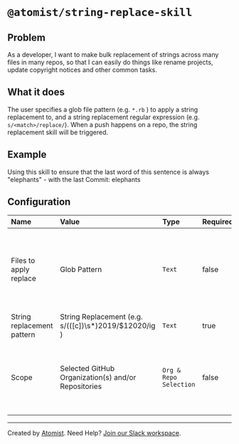 # `@atomist/string-replace-skill`


## Problem

As a developer, I want to make bulk replacement of strings across many files in many repos, so that I can easily do things like rename projects, update copyright notices and other common tasks.

## What it does

The user specifies a glob file pattern (e.g. `*.rb` ) to apply a string replacement to, and a string replacement regular expression (e.g. `s/<match>/replace/`). When a push happens on a repo, the string replacement skill will be triggered.

## Example

Using this skill to ensure that the last word of this sentence is always "elephants" -  with the last Commit:  elephants

## Configuration

| Name                   | Value        | Type   | Required | Notes |
| :---                   | :----        | :----  | :---  | :------ | 
| Files to apply replace | Glob Pattern | `Text` | false | By default, if no glob pattern provided, the string replacement will run on all files in the repo |
| String replacement pattern | String Replacement (e.g. s/(([c]\)\s*)2019/$12020/ig ) | `Text` | true |  |
| Scope | Selected GitHub Organization(s) and/or Repositories | `Org & Repo Selection` | false | By default, scope will include all organizations and repos available in the workspace  |

---

Created by [Atomist][atomist].
Need Help?  [Join our Slack workspace][slack].

[atomist]: https://atomist.com/ (Atomist - How Teams Deliver Software)
[slack]: https://join.atomist.com/ (Atomist Community Slack) 
